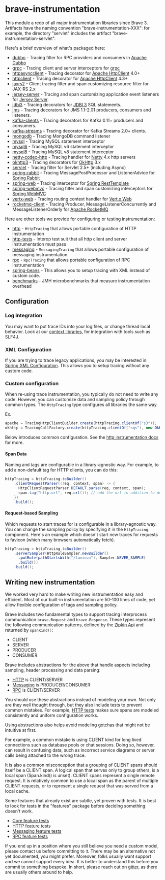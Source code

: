 # brave-instrumentation
This module a redo of all major instrumentation libraries since Brave 3.
Artifacts have the naming convention "brave-instrumentation-XXX": for
example, the directory "servlet" includes the artifact "brave-instrumentation-servlet".

Here's a brief overview of what's packaged here:

* [dubbo](dubbo/README.md) - Tracing filter for RPC providers and consumers in [Apache Dubbo](http://dubbo.apache.org/en-us/)
* [grpc](grpc/README.md) - Tracing client and server interceptors for [grpc](github.com/grpc/grpc-java)
* [httpasyncclient](httpasyncclient/README.md) - Tracing decorator for [Apache HttpClient](https://hc.apache.org/httpcomponents-asyncclient-dev/) 4.0+
* [httpclient](httpclient/README.md) - Tracing decorator for [Apache HttpClient](http://hc.apache.org/httpcomponents-client-4.4.x/index.html) 4.3+
* [jaxrs2](jaxrs2/README.md) - Client tracing filter and span customizing resource filter for JAX-RS 2.x
* [jersey-server](jersey-server/README.md) - Tracing and span customizing application event listeners for [Jersey Server](https://jersey.github.io/documentation/latest/monitoring_tracing.html#d0e16007).
* [jdbi3](jdbi3/README.md) - Tracing decorators for [JDBI 3](https://jdbi.org/) SQL statements.
* [jms](jms/README.md) - Tracing decorators for JMS 1.1-2.01 producers, consumers and listeners.
* [kafka-clients](kafka-clients/README.md) - Tracing decorators for Kafka 0.11+ producers and consumers.
* [kafka-streams](kafka-streams/README.md) - Tracing decorator for Kafka Streams 2.0+ clients.
* [mongodb](mongodb/README.md) - Tracing MongoDB command listener
* [mysql](mysql/README.md) - Tracing MySQL statement interceptor
* [mysql6](mysql6/README.md) - Tracing MySQL v6 statement interceptor
* [mysql8](mysql8/README.md) - Tracing MySQL v8 statement interceptor
* [netty-codec-http](netty-codec-http/README.md) - Tracing handler for [Netty](http://netty.io/) 4.x http servers
* [okhttp3](okhttp3/README.md) - Tracing decorators for [OkHttp](https://github.com/square/okhttp) 3.x
* [servlet](servlet/README.md) - Tracing filter for Servlet 2.5+ (including Async)
* [spring-rabbit](spring-rabbit/README.md) - Tracing MessagePostProcessor and ListenerAdvice for [Spring Rabbit](https://spring.io/guides/gs/messaging-rabbitmq/)
* [spring-web](spring-web/README.md) - Tracing interceptor for [Spring RestTemplate](https://spring.io/guides/gs/consuming-rest/)
* [spring-webmvc](spring-webmvc/README.md) - Tracing filter and span customizing interceptors for [Spring WebMVC](https://docs.spring.io/spring/docs/current/spring-framework-reference/html/mvc.html)
* [vertx-web](vertx-web/README.md) - Tracing routing context handler for [Vert.x Web](http://vertx.io/docs/vertx-web/js/)
* [rocketmq-client](rocketmq-client/README.md) - Tracing Producer, MessageListenerConcurrently and MessageListenerOrderly for [Apache RocketMQ](https://github.com/apache/rocketmq/)

Here are other tools we provide for configuring or testing instrumentation:
* [http](http/README.md) - `HttpTracing` that allows portable configuration of HTTP instrumentation
* [http-tests](http-tests/README.md) - Interop test suit that all http client and server instrumentation must pass
* [messaging](messaging/README.md) - `MessagingTracing` that allows portable configuration of messaging instrumentation
* [rpc](rpc/README.md) - `RpcTracing` that allows portable configuration of RPC instrumentation
* [spring-beans](../spring-beans/README.md) - This allows you to setup tracing with XML instead of custom code.
* [benchmarks](benchmarks/README.md) - JMH microbenchmarks that measure instrumentation overhead

## Configuration

### Log integration
You may want to put trace IDs into your log files, or change thread local
behavior. Look at our [context libraries](../context/), for integration with
tools such as SLF4J.

### XML Configuration
If you are trying to trace legacy applications, you may be interested in
[Spring XML Configuration](../spring-beans/README.md). This allows you to setup
tracing without any custom code.

### Custom configuration
When re-using trace instrumentation, you typically do not need to write
any code. However, you can customize data and sampling policy through
common types. The `HttpTracing` type configures all libraries the same way.

Ex.
```java
apache = TracingHttpClientBuilder.create(httpTracing.clientOf("s3"));
okhttp = TracingCallFactory.create(httpTracing.clientOf("sqs"), new OkHttpClient());
```

Below introduces common configuration. See the [http instrumentation docs](http/README.md)
for more.

#### Span Data
Naming and tags are configurable in a library-agnostic way. For example,
to add a non-default tag for HTTP clients, you can do this:

```java
httpTracing = httpTracing.toBuilder()
    .clientRequestParser((req, context, span) -> {
      HttpClientRequestParser.DEFAULT.parse(req, context, span);
      span.tag("http.url", req.url()); // add the url in addition to defaults
    })
    .build();
```

#### Request-based Sampling
Which requests to start traces for is configurable in a library-agnostic
way. You can change the sampling policy by specifying it in the `HttpTracing`
component. Here's an example which doesn't start new traces for requests
to favicon (which many browsers automatically fetch).

```java
httpTracing = httpTracing.toBuilder()
    .serverSampler(HttpRuleSampler.newBuilder()
      .putRule(pathStartsWith("/favicon"), Sampler.NEVER_SAMPLE)
      .build())
    .build();
```

## Writing new instrumentation
We worked very hard to make writing new instrumentation easy and efficient.
Most of our built-in instrumentation are 50-100 lines of code, yet allow
flexible configuration of tags and sampling policy.

Brave includes two fundamental types to support tracing interprocess
communication `brave.Request` and `brave.Response`. These types represent the
following communication patterns, defined by the [Zipkin Api](https://zipkin.io/zipkin-api/#/default/post_spans)
and returned by `spanKind()`:

 * CLIENT
 * SERVER
 * PRODUCER
 * CONSUMER

Brave includes abstractions for the above that handle aspects including
sampling, header processing and data parsing:
 * [HTTP](http/README.md) is CLIENT/SERVER
 * [Messaging](messaging/README.md) is PRODUCER/CONSUMER
 * [RPC](rpc/README.md) is CLIENT/SERVER

You should use these abstractions instead of modeling your own. Not only are
they well thought through, but they also include tests to prevent common
mistakes. For example, [HTTP tests](http-tests) makes sure spans are modeled
consistently and uniform configuration works.

Using abstractions also helps avoid modeling gotchas that might not be
intuitive at first.

For example, a common mistake is using CLIENT kind for long lived connections
such as database pools or chat sessions. Doing so, however, can result in
confusing data, such as incorrect service diagrams or server calls being
attached to the wrong trace.

It is also a common misconception that a grouping of CLIENT spans should itself
be a CLIENT span. A logical span that serves only to group others, is a local
span (Span.kind() is unset). CLIENT spans represent a single remote request. It
is relatively common to use a local span as the parent of multiple CLIENT
requests, or to represent a single request that was served from a local cache.

Some features that already exist are subtle, yet proven with tests. It is best
to look for tests in the "features" package before deciding something doesn't
work.
* [Core feature tests](../brave/src/test/java/brave/features)
* [HTTP feature tests](http-tests/src/test/java/brave/http/features)
* [Messaging feature tests](messaging/src/test/java/brave/rpc/features)
* [RPC feature tests](rpc/src/test/java/brave/rpc/features)

If you end up in a position where you still believe you need a custom model,
please contact us before committing to it. There may be an alternative not yet
documented, you might prefer. Moreover, folks usually want support and we
cannot support every idea. It is better to understand this before you commit to
something bespoke. In short, please reach out on [gitter](https://gitter.im/openzipkin/zipkin),
as there are usually others around to help.
